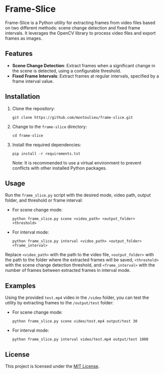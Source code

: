 
# Frame-Slice

Frame-Slice is a Python utility for extracting frames from video files based on two different methods: scene change detection and fixed frame intervals. It leverages the OpenCV library to process video files and export frames as images.

## Features

- **Scene Change Detection**: Extract frames when a significant change in the scene is detected, using a configurable threshold.
- **Fixed Frame Intervals**: Extract frames at regular intervals, specified by a frame interval value.

## Installation

1. Clone the repository:

   ```
   git clone https://github.com/montoulieu/frame-slice.git
   ```

2. Change to the `frame-slice` directory:

   ```
   cd frame-slice
   ```

3. Install the required dependencies:

   ```
   pip install -r requirements.txt
   ```

   Note: It is recommended to use a virtual environment to prevent conflicts with other installed Python packages.

## Usage

Run the `frame_slice.py` script with the desired mode, video path, output folder, and threshold or frame interval:

- For scene change mode:

  ```
  python frame_slice.py scene <video_path> <output_folder> <threshold>
  ```

- For interval mode:

  ```
  python frame_slice.py interval <video_path> <output_folder> <frame_interval>
  ```

Replace `<video_path>` with the path to the video file, `<output_folder>` with the path to the folder where the extracted frames will be saved, `<threshold>` with the scene change detection threshold, and `<frame_interval>` with the number of frames between extracted frames in interval mode.

## Examples

Using the provided `test.mp4` video in the `/video` folder, you can test the utility by extracting frames to the `/output/test` folder:

- For scene change mode:

  ```
  python frame_slice.py scene video/test.mp4 output/test 30
  ```

- For interval mode:

  ```
  python frame_slice.py interval video/test.mp4 output/test 1000
  ```

## License

This project is licensed under the [MIT License](LICENSE).